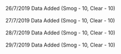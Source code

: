 26/7/2019 Data Added (Smog - 10, Clear - 10)<br></br>
27/7/2019 Data Added (Smog - 10, Clear - 10)<br></br>
28/7/2019 Data Added (Smog - 10, Clear - 10)<br></br>
29/7/2019 Data Added (Smog - 10, Clear - 10)<br></br>
